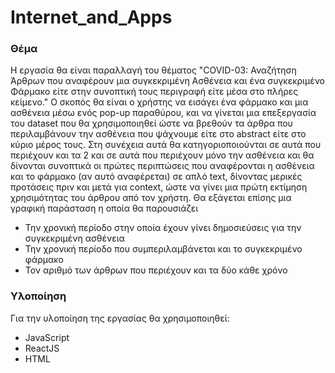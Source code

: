 # Internet_and_Apps

### Θέμα

Η εργασία θα είναι παραλλαγή του θέματος "COVID-03: Αναζήτηση Άρθρων που αναφέρουν μια συγκεκριμένη Ασθένεια και ένα συγκεκριμένο Φάρμακο είτε στην συνοπτική τους περιγραφή είτε μέσα στο πλήρες κείμενο." Ο σκοπός θα είναι ο χρήστης να εισάγει ένα φάρμακο και μια ασθένεια μέσω ενός pop-up παραθύρου, και να γίνεται μια επεξεργασία του dataset που θα χρησιμοποιηθεί ώστε να βρεθούν τα άρθρα που περιλαμβάνουν την ασθένεια που ψάχνουμε είτε στο abstract είτε στο κύριο μέρος τους. Στη συνέχεια αυτά θα κατηγοριοποιούνται σε αυτά που περιέχουν και τα 2 και σε αυτά που περιέχουν μόνο την ασθένεια και θα δίνονται συνοπτικά οι πρώτες περιπτώσεις που αναφέρονται η ασθένεια και το φάρμακο (αν αυτό αναφέρεται) σε απλό text, δίνοντας μερικές προτάσεις πριν και μετά για context, ώστε να γίνει μια πρώτη εκτίμηση χρησιμότητας του άρθρου από τον χρήστη.
Θα εξάγεται επίσης μια γραφική παράσταση η οποία θα παρουσιάζει

- Την χρονική περίοδο στην οποία έχουν γίνει δημοσιεύσεις για την συγκεκριμένη ασθένεια 
- Την χρονική περίοδο που συμπεριλαμβάνεται και το συγκεκριμένο φάρμακο
- Τον αριθμό των άρθρων που περιέχουν και τα δύο κάθε χρόνο

### Υλοποίηση
Για την υλοποίηση της εργασίας θα χρησιμοποιηθεί:
- JavaScript
- ReactJS
- HTML
